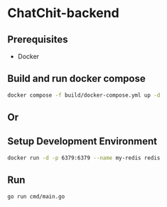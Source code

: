 # ChatChit-backend

## Prerequisites
- Docker


## Build and run docker compose

```bash
docker compose -f build/docker-compose.yml up -d
```

## Or
## Setup Development Environment

```bash
docker run -d -p 6379:6379 --name my-redis redis
```

## Run

```bash
go run cmd/main.go
```